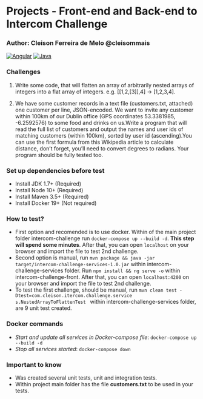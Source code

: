 # Projects - Front-end and Back-end to Intercom Challenge

### Author: Cleison Ferreira de Melo @cleisommais

[![Angular](https://img.shields.io/badge/Angular-8.0.0-DD0031.svg)](https://angular.io/)
[![Java](https://img.shields.io/badge/Java-7.0-A41F16.svg)](https://www.java.com/)

### Challenges

1. Write some code, that will flatten an array of arbitrarily nested arrays of integers into a flat array of integers. e.g. [[1,2,[3]],4] -> [1,2,3,4].

2. We have some customer records in a text file (customers.txt, attached) one customer per line, JSON-encoded. We want to invite any customer within 100km of our Dublin office (GPS coordinates 53.3381985, -6.2592576) to some food and drinks on us.Write a program that will read the full list of customers and output the names and user ids of matching customers (within 100km), sorted by user id (ascending).You can use the first formula from this Wikipedia article to calculate distance, don’t forget, you’ll need to convert degrees to radians. Your program should be fully tested too.

### Set up dependencies before test
* Install JDK 1.7+ (Required)
* Install Node 10+ (Required)
* Install Maven 3.5+ (Required)
* Install Docker 19+ (Not required)

### How to test?

* First option and recomended is to use docker. Within of the main project folder intercom-challenge run `docker-compose up --build -d`. **This step will spend some minutes**. After that, you can open `localhost` on your browser and import the file to test 2nd challenge.
* Second option is manual, run `mvn package && java -jar target/intercom-challenge-services-1.0.jar` within intercom-challenge-services folder. Run `npm install && ng serve -o` within intercom-challenge-front. After that, you can open `localhost:4200` on your browser and import the file to test 2nd challenge.
* To test the first challenge, should be manual, run `mvn clean test -Dtest=com.cleison.itercom.challenge.service
s.NestedArrayToFlattenTest
` within intercom-challenge-services folder, are 9 unit test created.

### Docker commands
- *Start and update all services in Docker-compose file*: `docker-compose up --build -d`
- *Stop all services started*: `docker-compose down`

### Important to know
- Was created several unit tests, unit and integration tests. 
- Within project main folder has the file **customers.txt** to be used in your tests.


